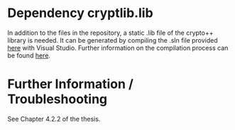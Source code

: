 # Dependency cryptlib.lib
In addition to the files in the repository, a static .lib file of the crypto++ library is needed. It can be generated by compiling the .sln file provided [here](https://www.cryptopp.com/#download) with Visual Studio. Further information on the compilation process can be found [here](https://www.cryptopp.com/wiki/Visual_Studio).

# Further Information / Troubleshooting
See Chapter 4.2.2 of the thesis.
